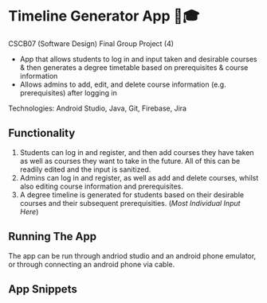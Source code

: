 # Timeline Generator App 📅🎓

CSCB07 (Software Design) Final Group Project (4)

- App that allows students to log in and input taken and desirable courses & then generates a degree timetable based on prerequisites & course information 
- Allows admins to add, edit, and delete course information (e.g. prerequisites) after logging in

Technologies: Android Studio, Java, Git, Firebase, Jira

## Functionality

1. Students can log in and register, and then add courses they have taken as well as courses they want to take in the future. All of this can be readily edited and the input is sanitized.
2. Admins can log in and register, as well as add and delete courses, whilst also editing course information and prerequisites.
3. A degree timeline is generated for students based on their desirable courses and their subsequent prerequisities. (*Most Individual Input Here*)

## Running The App

The app can be run through andriod studio and an android phone emulator, or through connecting an android phone via cable.

## App Snippets




